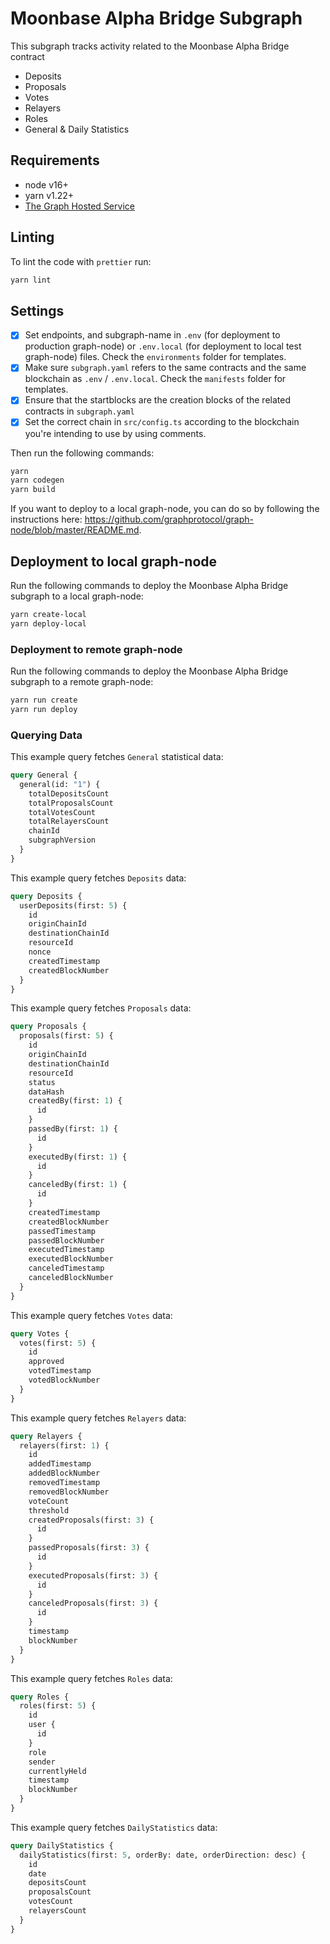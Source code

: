 # Moonbase Alpha Bridge Subgraph

This subgraph tracks activity related to the Moonbase Alpha Bridge contract

- Deposits
- Proposals
- Votes
- Relayers
- Roles
- General & Daily Statistics

## Requirements

- node v16+
- yarn v1.22+
- [The Graph Hosted Service](https://thegraph.com/hosted-service/)

## Linting

To lint the code with `prettier` run:

```sh
yarn lint
```

## Settings

- [x] Set endpoints, and subgraph-name in `.env` (for deployment to production graph-node) or `.env.local` (for deployment to local test graph-node) files. Check the `environments` folder for templates.
- [x] Make sure `subgraph.yaml` refers to the same contracts and the same blockchain as `.env` / `.env.local`. Check the `manifests` folder for templates.
- [x] Ensure that the startblocks are the creation blocks of the related contracts in `subgraph.yaml`
- [x] Set the correct chain in `src/config.ts` according to the blockchain you're intending to use by using comments.

Then run the following commands:

```sh
yarn
yarn codegen
yarn build
```

If you want to deploy to a local graph-node, you can do so by following the instructions here: https://github.com/graphprotocol/graph-node/blob/master/README.md.

## Deployment to local graph-node

Run the following commands to deploy the Moonbase Alpha Bridge subgraph to a local graph-node:

```sh
yarn create-local
yarn deploy-local
```

### Deployment to remote graph-node

Run the following commands to deploy the Moonbase Alpha Bridge subgraph to a remote graph-node:

```sh
yarn run create
yarn run deploy
```

### Querying Data

This example query fetches `General` statistical data:

```graphql
query General {
  general(id: "1") {
    totalDepositsCount
    totalProposalsCount
    totalVotesCount
    totalRelayersCount
    chainId
    subgraphVersion
  }
}
```

This example query fetches `Deposits` data:

```graphql
query Deposits {
  userDeposits(first: 5) {
    id
    originChainId
    destinationChainId
    resourceId
    nonce
    createdTimestamp
    createdBlockNumber
  }
}
```

This example query fetches `Proposals` data:

```graphql
query Proposals {
  proposals(first: 5) {
    id
    originChainId
    destinationChainId
    resourceId
    status
    dataHash
    createdBy(first: 1) {
      id
    }
    passedBy(first: 1) {
      id
    }
    executedBy(first: 1) {
      id
    }
    canceledBy(first: 1) {
      id
    }
    createdTimestamp
    createdBlockNumber
    passedTimestamp
    passedBlockNumber
    executedTimestamp
    executedBlockNumber
    canceledTimestamp
    canceledBlockNumber
  }
}
```

This example query fetches `Votes` data:

```graphql
query Votes {
  votes(first: 5) {
    id
    approved
    votedTimestamp
    votedBlockNumber
  }
}
```

This example query fetches `Relayers` data:

```graphql
query Relayers {
  relayers(first: 1) {
    id
    addedTimestamp
    addedBlockNumber
    removedTimestamp
    removedBlockNumber
    voteCount
    threshold
    createdProposals(first: 3) {
      id
    }
    passedProposals(first: 3) {
      id
    }
    executedProposals(first: 3) {
      id
    }
    canceledProposals(first: 3) {
      id
    }
    timestamp
    blockNumber
  }
}
```

This example query fetches `Roles` data:

```graphql
query Roles {
  roles(first: 5) {
    id
    user {
      id
    }
    role
    sender
    currentlyHeld
    timestamp
    blockNumber
  }
}

```
This example query fetches `DailyStatistics` data:

```graphql
query DailyStatistics {
  dailyStatistics(first: 5, orderBy: date, orderDirection: desc) {
    id
    date
    depositsCount
    proposalsCount
    votesCount
    relayersCount
  }
}
```
